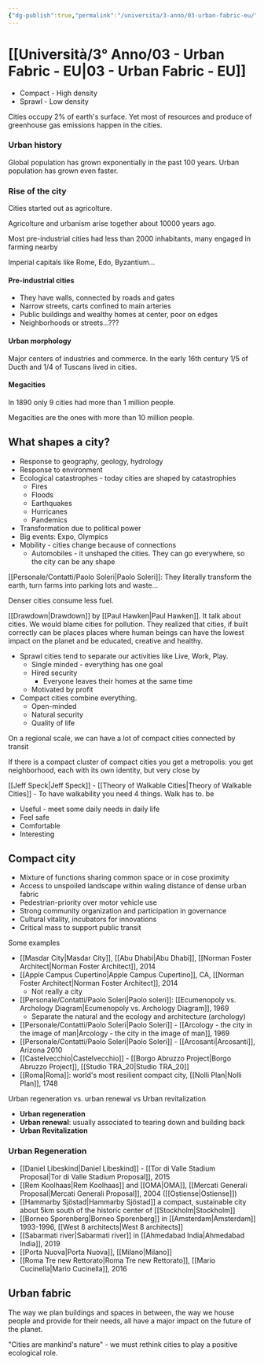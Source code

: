 ```yaml
---
{"dg-publish":true,"permalink":"/universita/3-anno/03-urban-fabric-eu/"}
---
```


# [[Università/3° Anno/03 - Urban Fabric - EU\|03 - Urban Fabric - EU]]



- Compact - High density
- Sprawl - Low density


Cities occupy 2% of earth's surface. Yet most of resources and produce of greenhouse gas emissions happen in the cities.

### Urban history

Global population has grown exponentially in the past 100 years. Urban population has grown even faster.

### Rise of the city

Cities started out as agricolture.

Agricolture and urbanism arise together about 10000 years ago.

Most pre-industrial cities had less than 2000 inhabitants, many engaged in farming nearby

Imperial capitals like Rome, Edo, Byzantium...


#### Pre-industrial cities

- They have walls, connected by roads and gates
- Narrow streets, carts confined to main arteries
- Public buildings and wealthy homes at center, poor on edges
- Neighborhoods or streets...???


#### Urban morphology

Major centers of industries and commerce. In the early 16th century 1/5 of Ducth and 1/4 of Tuscans lived in cities.

#### Megacities

In 1890 only 9 cities had more than 1 million people.

Megacities are the ones with more than 10 million people.

## What shapes a city?

- Response to geography, geology, hydrology
- Response to environment
- Ecological catastrophes - today cities are shaped by catastrophies
	- Fires
	- Floods
	- Earthquakes
	- Hurricanes
	- Pandemics
- Transformation due to political power
- Big events: Expo, Olympics
- Mobility - cities change because of connections
	- Automobiles - it unshaped the cities. They can go everywhere, so the city can be any shape

[[Personale/Contatti/Paolo Soleri\|Paolo Soleri]]: They literally transform the earth, turn farms into parking lots and waste...


Denser cities consume less fuel.

[[Drawdown\|Drawdown]] by [[Paul Hawken\|Paul Hawken]].
It talk about cities. We would blame cities for pollution. They realized that cities, if built correctly can be places places where human beings can have the lowest impact on the planet and be educated, creative and healthy.

- Sprawl cities tend to separate our activities like Live, Work, Play.
	- Single minded - everything has one goal
	- Hired security
		- Everyone leaves their homes at the same time
	- Motivated by profit
- Compact cities combine everything.
	- Open-minded
	- Natural security
	- Quality of life

On a regional scale, we can have a lot of compact cities connected by transit

If there is a compact cluster of compact cities you get a metropolis: you get neighborhood, each with its own identity, but very close by

[[Jeff Speck\|Jeff Speck]] - [[Theory of Walkable Cities\|Theory of Walkable Cities]] - To have walkability you need 4 things. Walk has to. be
- Useful - meet some daily needs in daily life
- Feel safe
- Comfortable
- Interesting



## Compact city

- Mixture of functions sharing common space or in cose proximity
- Access to unspoiled landscape within waling distance of dense urban fabric
- Pedestrian-priority over motor vehicle use
- Strong community organization and participation in governance
- Cultural vitality, incubators for innovations
- Critical mass to support public transit

Some examples
- [[Masdar City\|Masdar City]], [[Abu Dhabi\|Abu Dhabi]], [[Norman Foster Architect\|Norman Foster Architect]], 2014
- [[Apple Campus Cupertino\|Apple Campus Cupertino]], CA, [[Norman Foster Architect\|Norman Foster Architect]], 2014
	- Not really a city
- [[Personale/Contatti/Paolo Soleri\|Paolo soleri]]: [[Ecumenopoly vs. Archology Diagram\|Ecumenopoly vs. Archology Diagram]], 1969
	- Separate the natural and the ecology and architecture (archology)
- [[Personale/Contatti/Paolo Soleri\|Paolo Soleri]] - [[Arcology - the city in the image of man\|Arcology - the city in the image of man]], 1969
- [[Personale/Contatti/Paolo Soleri\|Paolo Soleri]] - [[Arcosanti\|Arcosanti]], Arizona 2010
- [[Castelvecchio\|Castelvecchio]] - [[Borgo Abruzzo Project\|Borgo Abruzzo Project]], [[Studio TRA_20\|Studio TRA_20]]
- [[Roma\|Roma]]: world's most resilient compact city, [[Nolli Plan\|Nolli Plan]], 1748


Urban regeneration vs. urban renewal vs Urban revitalization
- **Urban regeneration**
- **Urban renewal**: usually associated to tearing down and building back
- **Urban Revitalization**

### Urban Regeneration

- [[Daniel Libeskind\|Daniel Libeskind]] - [[Tor di Valle Stadium Proposal\|Tor di Valle Stadium Proposal]], 2015
- [[Rem Koolhaas\|Rem Koolhaas]] and [[OMA\|OMA]], [[Mercati Generali Proposal\|Mercati Generali Proposal]], 2004 ([[Ostiense\|Ostiense]])
- [[Hammarby Sjöstad\|Hammarby Sjöstad]] a compact, sustainable city about 5km south of the historic center of [[Stockholm\|Stockholm]]
- [[Borneo Sporenberg\|Borneo Sporenberg]] in [[Amsterdam\|Amsterdam]] 1993-1996, [[West 8 architects\|West 8 architects]]
- [[Sabarmati river\|Sabarmati river]] in [[Ahmedabad India\|Ahmedabad India]], 2019
- [[Porta Nuova\|Porta Nuova]], [[Milano\|Milano]]
- [[Roma Tre new Rettorato\|Roma Tre new Rettorato]], [[Mario Cucinella\|Mario Cucinella]], 2016


## Urban fabric

The way we plan buildings and spaces in between, the way we house people and provide for their needs, all have a major impact on the future of the planet.



"Cities are mankind's nature" - 
we must rethink cities to play a positive ecological role.






